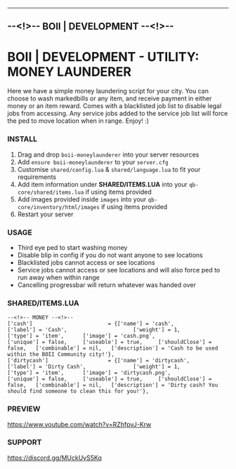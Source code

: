 ----------------------------------
--<!>-- BOII | DEVELOPMENT --<!>--
----------------------------------

# BOII | DEVELOPMENT - UTILITY: MONEY LAUNDERER

Here we have a simple money laundering script for your city.
You can choose to wash markedbills or any item, and receive payment in either money or an item reward.
Comes with a blacklisted job list to disable legal jobs from accessing.
Any service jobs added to the service job list will force the ped to move location when in range.
Enjoy! :) 

### INSTALL ###

1) Drag and drop `boii-moneylaunderer` into your server resources
2) Add `ensure boii-moneylaunderer` to your `server.cfg`
3) Customise `shared/config.lua` & `shared/language.lua` to fit your requirements
4) Add item information under **SHARED/ITEMS.LUA** into your `qb-core/shared/items.lua` if using items provided
5) Add images provided inside `images` into your `qb-core/inventory/html/images` if using items provided
6) Restart your server

### USAGE ### 

- Third eye ped to start washing money
- Disable blip in config if you do not want anyone to see locations
- Blacklisted jobs cannot access or see locations
- Service jobs cannot access or see locations and will also force ped to run away when within range
- Cancelling progressbar will return whatever was handed over

### SHARED/ITEMS.LUA ###

	--<!>-- MONEY --<!>--
	['cash'] 						= {['name'] = 'cash', 			 	  	  		['label'] = 'Cash', 					['weight'] = 1, 		['type'] = 'item', 		['image'] = 'cash.png', 				['unique'] = false, 	['useable'] = true, 	['shouldClose'] = false,   ['combinable'] = nil,   ['description'] = 'Cash to be used within the BOII Community city!'},
	['dirtycash'] 					= {['name'] = 'dirtycash', 			 	  	  	['label'] = 'Dirty Cash', 				['weight'] = 1, 		['type'] = 'item', 		['image'] = 'dirtycash.png', 			['unique'] = false, 	['useable'] = true, 	['shouldClose'] = false,   ['combinable'] = nil,   ['description'] = 'Dirty cash? You should find someone to clean this for you!'},


### PREVIEW ###
https://www.youtube.com/watch?v=RZhfpvJ-Krw

### SUPPORT ###
https://discord.gg/MUckUyS5Kq
